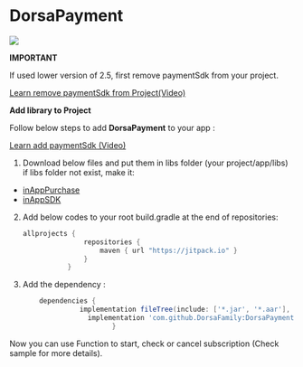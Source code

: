 
# DorsaPayment   

[![](https://jitpack.io/v/DorsaFamily/DorsaPayment.svg)](https://jitpack.io/#DorsaFamily/DorsaPayment)

**IMPORTANT**

If used lower version of 2.5, first remove paymentSdk from your project.

[Learn remove paymentSdk from Project(Video)](http://2rsa.ir/sdk/Remove-old-library.mp4)

**Add library to Project**

Follow below steps to add **DorsaPayment** to your app :

[Learn add paymentSdk (Video)](http://2rsa.ir/sdk/Add-library.mp4)

  1. Download below files and put them in libs folder (your project/app/libs) if libs folder not exist, make it:
   - [inAppPurchase](http://2rsa.ir/sdk/inAppPurchase.aar)
   - [inAppSDK](http://2rsa.ir/sdk/inAppSDK.aar)

  2. Add below codes to your root build.gradle at the end of repositories:
     ```gradle
     allprojects {
                    repositories {
                        maven { url "https://jitpack.io" }
                    }
                }
     ```
  3. Add the dependency :
      ```gradle
          dependencies {
			        implementation fileTree(include: ['*.jar', '*.aar'], dir: 'libs')
                      implementation 'com.github.DorsaFamily:DorsaPayment:3.3.1'
                            }
      ```

Now you can use Function to start, check or cancel subscription (Check sample for more details).                     

